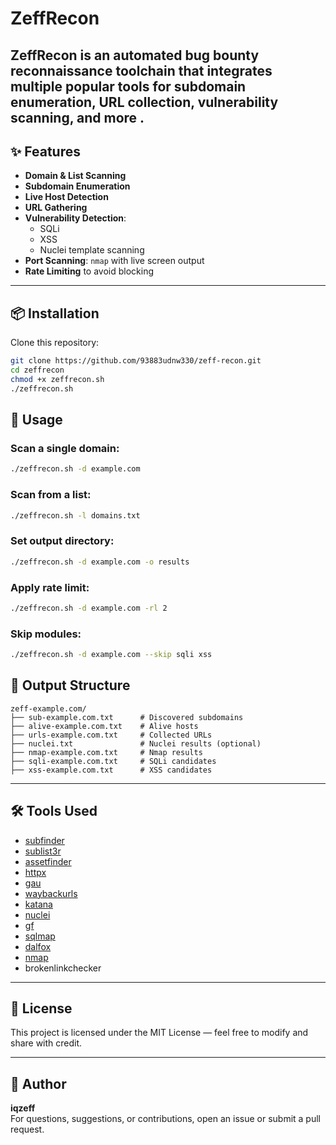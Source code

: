 # ZeffRecon

ZeffRecon is an automated **bug bounty reconnaissance** toolchain that integrates multiple popular tools for subdomain enumeration, URL collection, vulnerability scanning, and more .
---

## ✨ Features

- **Domain & List Scanning**
- **Subdomain Enumeration**
- **Live Host Detection**
- **URL Gathering**
- **Vulnerability Detection**:
  - SQLi
  - XSS
  - Nuclei template scanning
- **Port Scanning**: `nmap` with live screen output
- **Rate Limiting** to avoid blocking

---

## 📦 Installation

Clone this repository:

```bash
git clone https://github.com/93883udnw330/zeff-recon.git
cd zeffrecon
chmod +x zeffrecon.sh
./zeffrecon.sh
```
## 🚀 Usage

### Scan a single domain:
```bash
./zeffrecon.sh -d example.com
```

### Scan from a list:
```bash
./zeffrecon.sh -l domains.txt
```

### Set output directory:
```bash
./zeffrecon.sh -d example.com -o results
```

### Apply rate limit:
```bash
./zeffrecon.sh -d example.com -rl 2
```

### Skip modules:
```bash
./zeffrecon.sh -d example.com --skip sqli xss
```

## 📂 Output Structure

```
zeff-example.com/
├── sub-example.com.txt      # Discovered subdomains
├── alive-example.com.txt    # Alive hosts
├── urls-example.com.txt     # Collected URLs
├── nuclei.txt               # Nuclei results (optional)
├── nmap-example.com.txt     # Nmap results
├── sqli-example.com.txt     # SQLi candidates
├── xss-example.com.txt      # XSS candidates
```

---

## 🛠 Tools Used

- [subfinder](https://github.com/projectdiscovery/subfinder)
- [sublist3r](https://github.com/aboul3la/Sublist3r)
- [assetfinder](https://github.com/tomnomnom/assetfinder)
- [httpx](https://github.com/projectdiscovery/httpx)
- [gau](https://github.com/lc/gau)
- [waybackurls](https://github.com/tomnomnom/waybackurls)
- [katana](https://github.com/projectdiscovery/katana)
- [nuclei](https://github.com/projectdiscovery/nuclei)
- [gf](https://github.com/tomnomnom/gf)
- [sqlmap](https://github.com/sqlmapproject/sqlmap)
- [dalfox](https://github.com/hahwul/dalfox)
- [nmap](https://nmap.org/)
- brokenlinkchecker
---

## 📜 License

This project is licensed under the MIT License — feel free to modify and share with credit.

---

## 🤝 Author

**iqzeff**  
For questions, suggestions, or contributions, open an issue or submit a pull request.
